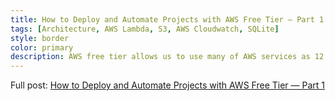 ```yaml
---
title: How to Deploy and Automate Projects with AWS Free Tier — Part 1
tags: [Architecture, AWS Lambda, S3, AWS Cloudwatch, SQLite]
style: border
color: primary
description: AWS free tier allows us to use many of AWS services as 12 months free or always free categories. This article will focus on the latter, but we will also name some cases of the former where the monthly cost is near to 0$.
---
```


Full post: [How to Deploy and Automate Projects with AWS Free Tier — Part 1](https://aws.plainenglish.io/part-1-design-how-to-deploy-and-automate-your-projects-with-aws-free-tier-79eeab5fff62)